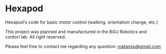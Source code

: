 # Hexapod
Hexapod's code for basic motor control (walking. orientation change, etc.)

This project was planned and manufactured in the BGU Robotics and contorl lab. All right reserved.

Please feel free to contact me regarding any question:
matanxp@gmail.com
